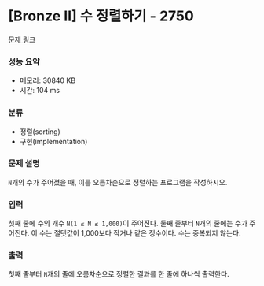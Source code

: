 # [Bronze II] 수 정렬하기 - 2750 

[문제 링크](https://www.acmicpc.net/problem/2750) 

### 성능 요약

* 메모리: 30840 KB
* 시간: 104 ms

### 분류

* 정렬(sorting)
* 구현(implementation)

### 문제 설명

`N`개의 수가 주어졌을 때, 이를 오름차순으로 정렬하는 프로그램을 작성하시오.

### 입력 

첫째 줄에 수의 개수 `N(1 ≤ N ≤ 1,000)`이 주어진다. 둘째 줄부터 `N`개의 줄에는 수가 주어진다. 이 수는 절댓값이 1,000보다 작거나 같은 정수이다. 수는 중복되지 않는다.

### 출력 

첫째 줄부터 `N`개의 줄에 오름차순으로 정렬한 결과를 한 줄에 하나씩 출력한다.
